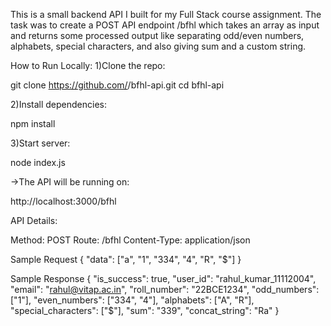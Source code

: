 This is a small backend API I built for my Full Stack course assignment.
The task was to create a POST API endpoint /bfhl which takes an array as input and returns some processed output like separating odd/even numbers, alphabets, special characters, and also giving sum and a custom string.

How to Run Locally:
1)Clone the repo:

git clone https://github.com/<your-username>/bfhl-api.git
cd bfhl-api


2)Install dependencies:

npm install


3)Start server:

node index.js

->The API will be running on:

http://localhost:3000/bfhl

API Details:

Method: POST
Route: /bfhl
Content-Type: application/json

Sample Request
{
  "data": ["a", "1", "334", "4", "R", "$"]
}

Sample Response
{
  "is_success": true,
  "user_id": "rahul_kumar_11112004",
  "email": "rahul@vitap.ac.in",
  "roll_number": "22BCE1234",
  "odd_numbers": ["1"],
  "even_numbers": ["334", "4"],
  "alphabets": ["A", "R"],
  "special_characters": ["$"],
  "sum": "339",
  "concat_string": "Ra"
}
